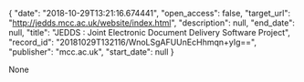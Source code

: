 {
  "date": "2018-10-29T13:21:16.674441", 
  "open_access": false, 
  "target_url": "http://jedds.mcc.ac.uk/website/index.html", 
  "description": null, 
  "end_date": null, 
  "title": "JEDDS : Joint Electronic Document Delivery Software Project", 
  "record_id": "20181029T132116/WnoLSgAFUUnEcHhmqn+yIg==", 
  "publisher": "mcc.ac.uk", 
  "start_date": null
}

None